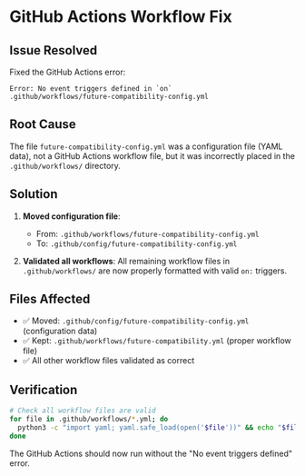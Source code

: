 # GitHub Actions Workflow Fix

## Issue Resolved

Fixed the GitHub Actions error:
```
Error: No event triggers defined in `on`
.github/workflows/future-compatibility-config.yml
```

## Root Cause

The file `future-compatibility-config.yml` was a configuration file (YAML data), not a GitHub Actions workflow file, but it was incorrectly placed in the `.github/workflows/` directory.

## Solution

1. **Moved configuration file**: 
   - From: `.github/workflows/future-compatibility-config.yml`
   - To: `.github/config/future-compatibility-config.yml`

2. **Validated all workflows**: All remaining workflow files in `.github/workflows/` are now properly formatted with valid `on:` triggers.

## Files Affected

- ✅ Moved: `.github/config/future-compatibility-config.yml` (configuration data)
- ✅ Kept: `.github/workflows/future-compatibility.yml` (proper workflow file)
- ✅ All other workflow files validated as correct

## Verification

```bash
# Check all workflow files are valid
for file in .github/workflows/*.yml; do 
  python3 -c "import yaml; yaml.safe_load(open('$file'))" && echo "$file ✅ Valid"
done
```

The GitHub Actions should now run without the "No event triggers defined" error.
